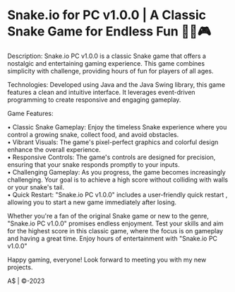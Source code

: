 # Snake.io for PC v1.0.0 | A Classic Snake Game for Endless Fun 🐍‍💻🎮

Description:
Snake.io PC v1.0.0 is a classic Snake game that offers a nostalgic and entertaining gaming experience. This game combines simplicity with challenge, providing hours of fun for players of all ages.

Technologies:
Developed using Java and the Java Swing library, this game features a clean and intuitive interface. It leverages event-driven programming to create responsive and engaging gameplay.

Game Features:

• Classic Snake Gameplay: Enjoy the timeless Snake experience where you control a growing snake, collect food, and avoid obstacles.<br>
• Vibrant Visuals: The game's pixel-perfect graphics and colorful design enhance the overall experience.<br>
• Responsive Controls: The game's controls are designed for precision, ensuring that your snake responds promptly to your inputs.<br>
• Challenging Gameplay: As you progress, the game becomes increasingly challenging. Your goal is to achieve a high score without colliding with walls or your snake's tail.<br>
• Quick Restart: "Snake.io PC v1.0.0" includes a user-friendly quick restart , allowing you to start a new game immediately after losing.<br>

Whether you're a fan of the original Snake game or new to the genre, "Snake.io PC v1.0.0" promises endless enjoyment. Test your skills and aim for the highest score in this classic game, where the focus is on gameplay and having a great time. Enjoy hours of entertainment with "Snake.io PC v1.0.0"

Happy gaming, everyone! Look forward to meeting you with my new projects.

A$ | ©-2023
